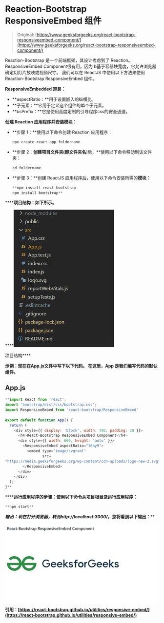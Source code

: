 # Reaction-Bootstrap ResponsiveEmbed 组件

> Original: [https://www.geeksforgeeks.org/react-bootstrap-responsiveembed-component/](https://www.geeksforgeeks.org/react-bootstrap-responsiveembed-component/)

Reaction-Bootstrap 是一个前端框架，其设计考虑到了 Reaction。 ResponsiveEmbed Component很有用，因为 b基于容器块宽度，它允许浏览器确定幻灯片放映或视频尺寸。 我们可以在 ReactJS 中使用以下方法来使用 Reaction-Bootstrap ResponsiveEmbed 组件。

**ResponsiveEmbedded 道具：**

*   **aspectRatio：**用于设置嵌入的纵横比。
*   **子元素：**它用于定义这个组件的单个子元素。
*   **bsPrefix：**它是使用高度定制的引导程序css的安全通道。

**创建 Reaction 应用程序并安装模块：**

*   **步骤 1：**使用以下命令创建 Reaction 应用程序：

    ```jsx
    npx create-react-app foldername
    ```

*   **步骤 2：**创建项目文件夹(即文件夹名**)后，**使用以下命令移动到该文件夹：

    ```jsx
    cd foldername
    ```

*   **步骤 3：**创建 ReactJS 应用程序后，使用以下命令安装所需的****模块：****

    ```jsx
    **npm install react-bootstrap 
    npm install bootstrap**
    ```

******项目结构：**如下所示。****

****![](img/f04ae0d8b722a9fff0bd9bd138b29c23.png)

项目结构**** 

******示例：**现在在**App.js**文件中写下以下代码。 在这里，App 是我们编写代码的默认组件。****

## ****App.js****

```jsx
**import React from 'react';
import 'bootstrap/dist/css/bootstrap.css';
import ResponsiveEmbed from 'react-bootstrap/ResponsiveEmbed'

export default function App() {
  return (
    <div style={{ display: 'block', width: 700, padding: 30 }}>
      <h4>React-Bootstrap ResponsiveEmbed Component</h4>
      <div style={{ width: 660, height: 'auto' }}>
        <ResponsiveEmbed aspectRatio="16by9">
          <embed type="image/svg+xml" 
                 src=
"https://media.geeksforgeeks.org/wp-content/cdn-uploads/logo-new-2.svg" />
        </ResponsiveEmbed>
      </div>
    </div>
  );
}**
```

******运行应用程序的步骤：**使用以下命令从项目根目录运行应用程序：****

```jsx
**npm start**
```

******输出：**现在打开浏览器，转到***http://localhost:3000/***，您将看到以下输出：****

****![](img/9d67939e52779cb830a83e5e3776c8bc.png)****

******引用：**[https://react-bootstrap.github.io/utilities/responsive-embed/](https://react-bootstrap.github.io/utilities/responsive-embed/)****